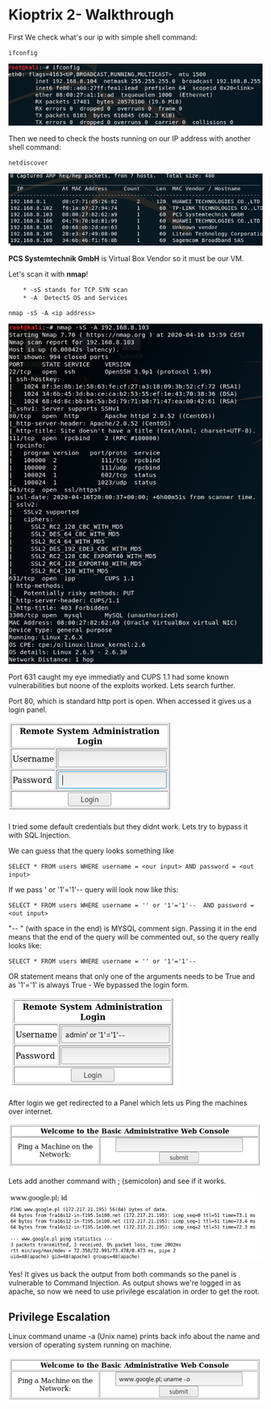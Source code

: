 # Kioptrix 2- Walkthrough

First We check what's our ip with simple shell command:
```
ifconfig
```
![alt text](/screens/ifconfig2.png)

Then we need to check the hosts running on our IP address with another shell command:
```
netdiscover
```
![alt text](/screens/netdiscover2.png)

**PCS Systemtechnik GmbH** is Virtual Box Vendor so it must be our VM.

Let's scan it with **nmap**!

		* -sS stands for TCP SYN scan 
		* -A  DetectS OS and Services
    
    
 ```
 nmap -sS -A <ip address>
 ```
 
 ![alt text](/screens/nmap2.png)
 
 Port 631 caught my eye immediatly and CUPS 1.1 had some known vulnerabilities but noone of the exploits worked.
 Lets search further.
 
 Port 80, which is standard http port is open.
 When accessed it gives us a login panel.
 
  ![alt text](/screens/login1.png)

I tried some default credentials but they didnt work.
Lets try to bypass it with SQL Injection.

We can guess that the query looks something like

```
SELECT * FROM users WHERE username = <our input> AND password = <out input>
```	

If we pass ' or '1'='1'-- query will look now like this:

```
SELECT * FROM users WHERE username = '' or '1'='1'--  AND password = <out input>
```
	
"-- " (with space in the end) is MYSQL comment sign. Passing it in the end means that the end of the query will be commented out, so the query really looks like:

```
SELECT * FROM users WHERE username = '' or '1'='1'--
```

OR statement means that only one of the arguments needs to be True and as '1'='1' is always True - We bypassed the login form.
  
  ![alt text](/screens/login2.png)
  
After login we get redirected to a Panel which lets us Ping the machines over internet.

  ![alt text](/screens/panel.png)
  
  Lets add another command with ; (semicolon) and see if it works.
  
  ![alt text](/screens/commandinjection.png)
  
Yes! It gives us back the output from both commands so the panel is vulnerable to Command Injection.
As output shows we're logged in as apache, so now we need to use privilege escalation in order to get the root.

## Privilege Escalation

Linux command uname -a (Unix name) prints back info about the name and version of operating system running on machine.

  ![alt text](/screens/panel2.png)
